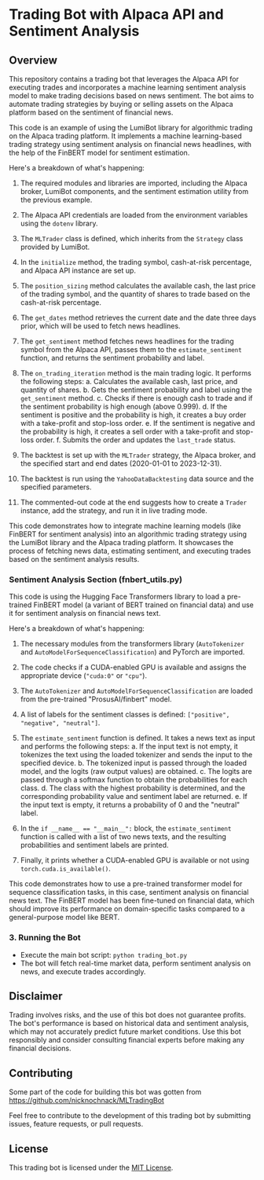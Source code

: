 # Trading Bot with Alpaca API and Sentiment Analysis

## Overview

This repository contains a trading bot that leverages the Alpaca API for executing trades and incorporates a machine learning sentiment analysis model to make trading decisions based on news sentiment. The bot aims to automate trading strategies by buying or selling assets on the Alpaca platform based on the sentiment of financial news.


This code is an example of using the LumiBot library for algorithmic trading on the Alpaca trading platform. It implements a machine learning-based trading strategy using sentiment analysis on financial news headlines, with the help of the FinBERT model for sentiment estimation.

Here's a breakdown of what's happening:

1. The required modules and libraries are imported, including the Alpaca broker, LumiBot components, and the sentiment estimation utility from the previous example.

2. The Alpaca API credentials are loaded from the environment variables using the `dotenv` library.

3. The `MLTrader` class is defined, which inherits from the `Strategy` class provided by LumiBot.

4. In the `initialize` method, the trading symbol, cash-at-risk percentage, and Alpaca API instance are set up.

5. The `position_sizing` method calculates the available cash, the last price of the trading symbol, and the quantity of shares to trade based on the cash-at-risk percentage.

6. The `get_dates` method retrieves the current date and the date three days prior, which will be used to fetch news headlines.

7. The `get_sentiment` method fetches news headlines for the trading symbol from the Alpaca API, passes them to the `estimate_sentiment` function, and returns the sentiment probability and label.

8. The `on_trading_iteration` method is the main trading logic. It performs the following steps:
   a. Calculates the available cash, last price, and quantity of shares.
   b. Gets the sentiment probability and label using the `get_sentiment` method.
   c. Checks if there is enough cash to trade and if the sentiment probability is high enough (above 0.999).
   d. If the sentiment is positive and the probability is high, it creates a buy order with a take-profit and stop-loss order.
   e. If the sentiment is negative and the probability is high, it creates a sell order with a take-profit and stop-loss order.
   f. Submits the order and updates the `last_trade` status.

9. The backtest is set up with the `MLTrader` strategy, the Alpaca broker, and the specified start and end dates (2020-01-01 to 2023-12-31).

10. The backtest is run using the `YahooDataBacktesting` data source and the specified parameters.

11. The commented-out code at the end suggests how to create a `Trader` instance, add the strategy, and run it in live trading mode.

This code demonstrates how to integrate machine learning models (like FinBERT for sentiment analysis) into an algorithmic trading strategy using the LumiBot library and the Alpaca trading platform. It showcases the process of fetching news data, estimating sentiment, and executing trades based on the sentiment analysis results.

### Sentiment Analysis Section (fnbert_utils.py)

This code is using the Hugging Face Transformers library to load a pre-trained FinBERT model (a variant of BERT trained on financial data) and use it for sentiment analysis on financial news text.

Here's a breakdown of what's happening:

1. The necessary modules from the transformers library (`AutoTokenizer` and `AutoModelForSequenceClassification`) and PyTorch are imported.

2. The code checks if a CUDA-enabled GPU is available and assigns the appropriate device (`"cuda:0"` or `"cpu"`).

3. The `AutoTokenizer` and `AutoModelForSequenceClassification` are loaded from the pre-trained "ProsusAI/finbert" model.

4. A list of labels for the sentiment classes is defined: `["positive", "negative", "neutral"]`.

5. The `estimate_sentiment` function is defined. It takes a news text as input and performs the following steps:
   a. If the input text is not empty, it tokenizes the text using the loaded tokenizer and sends the input to the specified device.
   b. The tokenized input is passed through the loaded model, and the logits (raw output values) are obtained.
   c. The logits are passed through a softmax function to obtain the probabilities for each class.
   d. The class with the highest probability is determined, and the corresponding probability value and sentiment label are returned.
   e. If the input text is empty, it returns a probability of 0 and the "neutral" label.

6. In the `if __name__ == "__main__":` block, the `estimate_sentiment` function is called with a list of two news texts, and the resulting probabilities and sentiment labels are printed.

7. Finally, it prints whether a CUDA-enabled GPU is available or not using `torch.cuda.is_available()`.

This code demonstrates how to use a pre-trained transformer model for sequence classification tasks, in this case, sentiment analysis on financial news text. The FinBERT model has been fine-tuned on financial data, which should improve its performance on domain-specific tasks compared to a general-purpose model like BERT.

### 3. Running the Bot

- Execute the main bot script: `python trading_bot.py`
- The bot will fetch real-time market data, perform sentiment analysis on news, and execute trades accordingly.



## Disclaimer

Trading involves risks, and the use of this bot does not guarantee profits. The bot's performance is based on historical data and sentiment analysis, which may not accurately predict future market conditions. Use this bot responsibly and consider consulting financial experts before making any financial decisions.

## Contributing

Some part of the code for building this bot was gotten from https://github.com/nicknochnack/MLTradingBot

Feel free to contribute to the development of this trading bot by submitting issues, feature requests, or pull requests.

## License

This trading bot is licensed under the [MIT License](LICENSE).

